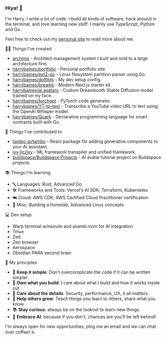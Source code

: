 ### Hiya! 👋

I'm Harry. I write a lot of code. I build all kinds of software, hack around in the terminal, and love learning new stuff. I mainly use TypeScript, Python and Go.

Feel free to check out my [personal site](https://www.harrybaines.net) to read more about me.

🧑‍💻 Things I've created

- [archtms](https://www.archtms.app/) - Architect management system I built and sold to a large architecture firm.
- [harrybaines/portfolio](https://github.com/harrybaines/portfolio) - Personal portfolio site.
- [harrybaines/ext2-go](https://github.com/harrybaines/ext2-go) - Linux filesystem partition parser using Go.
- [harrybaines/dotfiles](https://github.com/harrybaines/dotfiles) - My dev setup config.
- [harrybaines/brewkit](https://github.com/harrybaines/brewkit) - Modern Next.js starter kit.
- [harrybaines/ai avatars](https://github.com/harrybaines/ai-avatar-generator) - Custom Dreambooth Stable Diffusion model trained on my face.
- [harrybaines/torchgpt](https://github.com/harrybaines/torchgpt) - PyTorch code generator.
- [harrybaines/YT-to-text](https://github.com/harrybaines/gradio-whisper) - Transcribe a YouTube video URL to text using the OpenAI Whisper model.
- [harrybaines/Quark](https://github.com/harrybaines/Quark) - Declarative programming language for smart contracts built with Go.

📄 Things I've contributed to

- [tambo-ai/tambo](https://github.com/tambo-ai/tambo) - React package for adding generative components to your AI assistant.
- [ivy-llc/Ivy](https://github.com/unifyai/ivy) - ML framework transpiler and unified framework.
- [buildspace/Buildspace Projects](https://github.com/buildspace/buildspace-projects) - AI avatar tutorial project on Buildspace projects.

📚 Things I'm learning

- 🔤 Languages: Rust, Advanced Go
- 🛠️ Frameworks and Tools: Vercel's AI SDK, Terraform, Kubernetes
- ☁️ Cloud: AWS CDK, AWS Certified Cloud Practitioner certification
- 📝 Misc: Building a homelab, Advanced Linux concepts

💻 Dev setup

- Warp terminal w/neovim and avante.nvim for AI integration
- Tmux
- Zed
- Zen browser
- Aerospace
- Obsidian PARA second brain

📔 My principles

- 🧱 **Keep it simple**: Don't overcomplicate the code if it can be written simpler.
- 🧔 **Own what you build**: I care about what I build and how it works inside out.
- 📝 **Care about the details**: Security, performance, UX, it all matters.
- 🌱 **Help others grow**: Teach things you learn to others, share what you know.
- 📚 **Stay curious**: always be on the lookout to learn new things.
- 🧠 **Embrace AI**: because if you don't, chances are you'll be left behind!

I'm always open for new opportunities, ping me an email and we can chat over coffee! ☕
